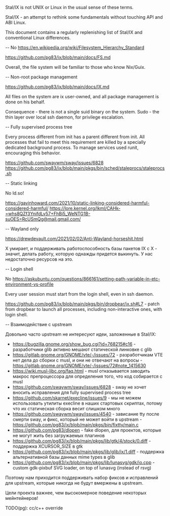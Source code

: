 Stal/IX is not UNIX or Linux in the usual sense of these terms.

Stal/IX - an attempt to rethink some fundamentals without touching API and ABI Linux.

This document contains a regularly replenishing list of Stal/IX and conventional Linux differences.

-- No https://en.wikipedia.org/wiki/Filesystem_Hierarchy_Standard

https://github.com/pg83/ix/blob/main/docs/FS.md

Overall, the file system will be familiar to those who know Nix/Guix.

-- Non-root package management

https://github.com/pg83/ix/blob/main/docs/IX.md

All files on the system are ix user-owned, and all package management is done on his behalf.

Consequence - there is not a single suid binary on the system. Sudo - the thin layer over local ssh daemon, for privilege escalation.

-- Fully supervised process tree

Every process different from init has a parent different from init. All processes that fail to meet this requirement are killed by a specially dedicated background process. To manage services used runit, encouraging this behavior.

https://github.com/swaywm/sway/issues/6828
https://github.com/pg83/ix/blob/main/pkgs/bin/sched/staleprocs/staleprocs.sh

-- Static linking

No ld.so!

https://gavinhoward.com/2021/10/static-linking-considered-harmful-considered-harmful/
https://lore.kernel.org/lkml/CAHk-=whs8QZf3YnifdLv57+FhBi5_WeNTG1B-suOES=RcUSmQg@mail.gmail.com/

-- Wayland only

https://drewdevault.com/2021/02/02/Anti-Wayland-horseshit.html

X умирает, и поддерживать работоспособность базы пакетов IX с X - значит, делать работу, которую однажды придется выкинуть. У нас недостаточно ресурсов на это.

-- Login shell

No https://askubuntu.com/questions/866161/setting-path-variable-in-etc-environment-vs-profile

Every user session must start from the login shell, even in ssh daemon.

https://github.com/pg83/ix/blob/main/pkgs/bin/dropbear/ix.sh#L7 - patch from dropbear to launch all processes, including non-interactive ones, with login shell.

-- Взаимодействие с upstream

Довольно часто upstream не интересуют идеи, заложенные в Stal/IX:

* https://bugzilla.gnome.org/show_bug.cgi?id=768215#c16 - разработчики glib активно мешают статической линковке с glib
* https://gitlab.gnome.org/GNOME/vte/-/issues/72 - разработчикам VTE нет дела до сборки с musl, и они не отвечают на вопросы - https://gitlab.gnome.org/GNOME/vte/-/issues/72#note_1415630
* https://wiki.musl-libc.org/faq.html - musl отказывается заводить макрос препроцессора для определения того, что код собирается с musl
* https://github.com/swaywm/sway/issues/6828 - sway не хочет вносить исправления для fully supervised process tree
* https://github.com/skarnet/execline/issues/9 - мы не можем использовать утилиты execline в наших стартовых скриптах, потому что их статическая сборка весит слишком много
* https://github.com/swaywm/sway/issues/4540 - зависание tty после смерти sway, и фикс, который не может войти в upstream - https://github.com/pg83/ix/blob/main/pkgs/bin/fixtty/main.c
* https://github.com/pg83/dlopen - fake dlopen, для проектов, которые не могут жить без загружаемых плагинов
* https://github.com/pg83/ix/blob/main/pkgs/lib/gtk/4/stock/0.diff - поддержка XCURSOR_SIZE в gtk
* https://github.com/pg83/ix/blob/main/pkgs/lib/glib/ix/1.diff - поддержка альтернативной базы данных mime types в glib
* https://github.com/pg83/ix/blob/main/pkgs/lib/lunasvg/gdk/io.cpp - custom gdk-pixbuf SVG loader, on top of lunasvg (instead of rsvg)

Поэтому нам приходится поддерживать набор фиксов и исправлений для upstream, которые никогда не будут вмержены в upstream.

Цели проекта важнее, чем высокомерное поведение некоторых мейнтейнеров!

TODO(pg): cc/c++ override
